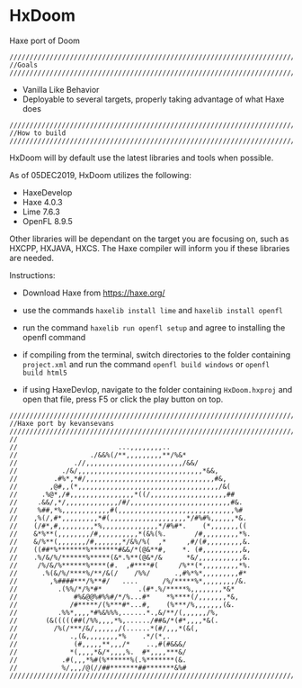 # HxDoom

Haxe port of Doom

```
////////////////////////////////////////////////////////////////////////////////////////////////////
//Goals
////////////////////////////////////////////////////////////////////////////////////////////////////
```

* Vanilla Like Behavior
* Deployable to several targets, properly taking advantage of what Haxe does

```
////////////////////////////////////////////////////////////////////////////////////////////////////
//How to build
////////////////////////////////////////////////////////////////////////////////////////////////////
```

HxDoom will by default use the latest libraries and tools when possible.

As of 05DEC2019, HxDoom utilizes the following:
* HaxeDevelop
* Haxe 4.0.3
* Lime 7.6.3
* OpenFL 8.9.5

Other libraries will be dependant on the target you are focusing on, such as HXCPP, HXJAVA, HXCS. 
The Haxe compiler will inform you if these libraries are needed.

Instructions:
* Download Haxe from https://haxe.org/
	
* use the commands ``haxelib install lime`` and ``haxelib install openfl``
* run the command ``haxelib run openfl setup`` and agree to installing the openfl command
* if compiling from the terminal, switch directories to the folder containing ``project.xml`` and run the command ``openfl build windows`` or ``openfl build html5``
* if using HaxeDevlop, navigate to the folder containing ``HxDoom.hxproj`` and open that file, press F5 or click the play button on top.

```
////////////////////////////////////////////////////////////////////////////////////////////////////
//Haxe port by kevansevans
////////////////////////////////////////////////////////////////////////////////////////////////////
//
//                         ...,,,,,,,,..                     
//                  ./&&%(/**,,,,,,,,,**/%&*               
//              .//,,,,,,,,,,,,,,,,,,,,,,,,/&&/            
//           ./&/,,,,,,,,,,,,,,,,,,,,,,,,,,,,,,,*&&,         
//         .#%*,*#/,,,,,,,,,,,,,,,,,,,,,,,,,,,,,,,,#&,       
//        ,@#,,(*,,,,,,,,,,,,,,,,,,,,,,,,,,,,,,,,,,,/&(      
//      .%@*,/#,,,,,,,,,,,,,,,,*((/,,,,,,,,,,,,,,,,,,,##     
//     .&&/,*/,,,,,,,,,,,,,/#/,,,,,,,,,,,,,,,,,,,,,,,,,#&.   
//     %##,*%,,,,,,,,,,,,#(,,,,,,,,,,,,,,,,,,,,,,,,,,,,,%#   
//    ,%(/,#*,,,,,,,,,*#(,,,,,,,,,,,,,,,,,,,*/#%#%,,,,,,*&.  
//    (/#*,#,,,,,,,,,*%,,,,,,,,,,,,,,*/#%#*.    (*,,,,,,,((  
//    &*%**(,,,,,,,,/#,,,,,,,,,,*(&%(%.       /#,,,,,,,,,*%. 
//    &/%**(,,,,,,,/#,,,,,,,*/&%/%(  ,*     ,#/(#,,,,,,,,,&. 
//    ((##*%*******%*******#&&/*(@&**#,    *. (#,,,,,,,,,,&, 
//    .%/&/%/******%*****(&*.%**(@&*/&      *&/,,,,,,,,,,,&. 
//     /%/&/%******%****(#.  ,#****#(     /%**(*,,,,,,,,,*%. 
//      .%(&/%/****%/**/&(/    /%%/      .,#%*%*,,,,,,,,,#*  
//        ,%####***/%**#/   ....      /%/*****%*,,,,,,,,/&.  
//          .(%%/*/%*#*         .(#*.%/*****%,,,,,,,,*&*   
//              #%&@@%#%%#/*/%...#*    *%****(/,,,,,,,*&,    
//             /#*****/(%***#*...#,    (%***/%,,,,,,,(&.     
//          .%%*,,,,*#%&%%%,......*.,&/**/(,,,,,,/%,       
//       (&(((((##(/%%,,,,*%,....../##&/*(#*,,,,*&(.         
//         /%(/***/&/,,,,,,/(......*(#/,,,*(&(,            
//             .,(&,,,,,,,,*%    .*/(*,.                 
//              (#,,,,,**,,,/*    ..,#(#&&&/                 
//             *(,,,,*&/*,,,,%.  #*,,,,***&/                 
//           .#(,,,*%#(%******%(.%*******(&.                 
//           %/,,,/@(//##*******##*******&%#   
////////////////////////////////////////////////////////////////////////////////////////////////////
```
